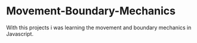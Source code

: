 # Movement-Boundary-Mechanics

With this projects i was learning the movement and boundary mechanics in Javascript.
